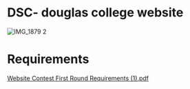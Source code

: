 # DSC- douglas college website
![IMG_1879 2](https://user-images.githubusercontent.com/56495213/107109711-5f657600-67f7-11eb-8b91-b6ab75085a8f.PNG)
# Requirements
[Website Contest First Round Requirements (1).pdf](https://github.com/developer-jiheui/DSCwebsite/files/5936312/Website.Contest.First.Round.Requirements.1.pdf)
